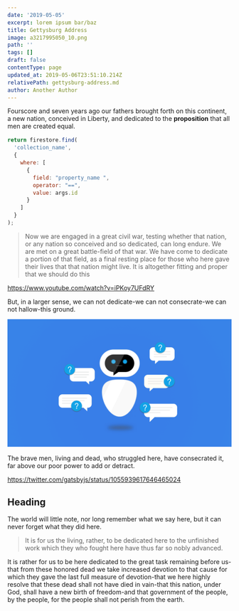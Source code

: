 ```yaml
---
date: '2019-05-05'
excerpt: lorem ipsum bar/baz
title: Gettysburg Address
image: a3217995050_10.png
path: ''
tags: []
draft: false
contentType: page
updated_at: 2019-05-06T23:51:10.214Z
relativePath: gettysburg-address.md
author: Another Author
---
```

Fourscore and seven years ago our fathers brought forth on this continent, a new nation, conceived in Liberty, and dedicated to the **proposition** that all men are created equal.

```js
return firestore.find(
  'collection_name',
  {
    where: [
      {
        field: "property_name ",
        operator: "==",
        value: args.id
      }
    ]
  }
);
```

> Now we are engaged in a great civil war, testing whether that nation, or any nation so conceived and so dedicated, can long endure. We are met on a great battle\-field of that war. We have come to dedicate a portion of that field, as a final resting place for those who here gave their lives that that nation might live. It is altogether fitting and proper that we should do this

https://www.youtube.com/watch?v=iPKoy7UFdRY

But, in a larger sense, we can not dedicate\-we can not consecrate\-we can not hallow\-this ground. 

![gatsby](chatbot-for-website.png)


The brave men, living and dead, who struggled here, have consecrated it, far above our poor power to add or detract. 

https://twitter.com/gatsbyjs/status/1055939617646465024

## Heading

The world will little note, nor long remember what we say here, but it can never forget what they did here. 

> It is for us the living, rather, to be dedicated here to the unfinished work which they who fought here have thus far so nobly advanced.  

It is rather for us to be here dedicated to the great task remaining before us\-that from these honored dead we take increased devotion to that cause for which they gave the last full measure of devotion\-that we here highly resolve that these dead shall not have died in vain\-that this nation, under God, shall have a new birth of freedom\-and that government of the people, by the people, for the people shall not perish from the earth.
